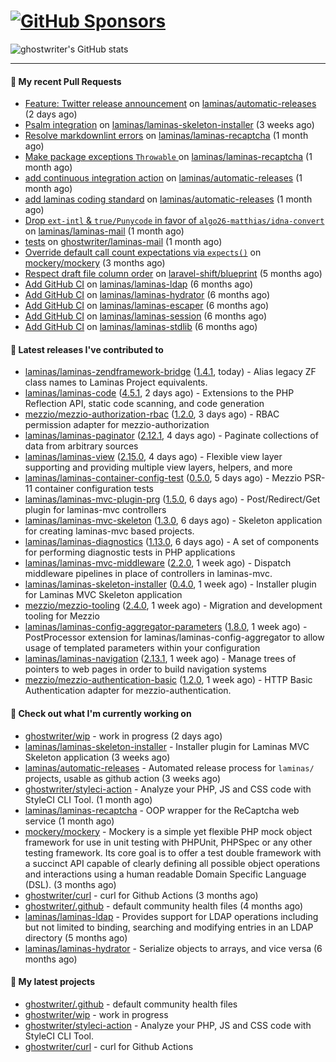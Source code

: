 # [![GitHub Sponsors](https://img.shields.io/github/sponsors/ghostwriter?label=Sponsors&style=flat-square&logo=GitHub%20Sponsors)](https://github.com/sponsors/ghostwriter)

![ghostwriter's GitHub stats](https://github-readme-stats.vercel.app/api?username=ghostwriter&show_icons=true&count_private=true&hide_title=true&hide_rank=true&icon_color=333)

---
#### 🔨 My recent Pull Requests

- [Feature: Twitter release announcement](https://github.com/laminas/automatic-releases/pull/174) on [laminas/automatic-releases](https://github.com/laminas/automatic-releases) (2 days ago)
- [Psalm integration](https://github.com/laminas/laminas-skeleton-installer/pull/24) on [laminas/laminas-skeleton-installer](https://github.com/laminas/laminas-skeleton-installer) (3 weeks ago)
- [Resolve markdownlint errors](https://github.com/laminas/laminas-recaptcha/pull/14) on [laminas/laminas-recaptcha](https://github.com/laminas/laminas-recaptcha) (1 month ago)
- [Make package exceptions `Throwable` ](https://github.com/laminas/laminas-recaptcha/pull/13) on [laminas/laminas-recaptcha](https://github.com/laminas/laminas-recaptcha) (1 month ago)
- [add continuous integration action](https://github.com/laminas/automatic-releases/pull/172) on [laminas/automatic-releases](https://github.com/laminas/automatic-releases) (1 month ago)
- [add laminas coding standard](https://github.com/laminas/automatic-releases/pull/171) on [laminas/automatic-releases](https://github.com/laminas/automatic-releases) (1 month ago)
- [Drop `ext-intl` &amp; `true/Punycode` in favor of `algo26-matthias/idna-convert`](https://github.com/laminas/laminas-mail/pull/176) on [laminas/laminas-mail](https://github.com/laminas/laminas-mail) (1 month ago)
- [tests](https://github.com/ghostwriter/laminas-mail/pull/1) on [ghostwriter/laminas-mail](https://github.com/ghostwriter/laminas-mail) (1 month ago)
- [Override default call count expectations via `expects()`](https://github.com/mockery/mockery/pull/1146) on [mockery/mockery](https://github.com/mockery/mockery) (3 months ago)
- [Respect draft file column order](https://github.com/laravel-shift/blueprint/pull/487) on [laravel-shift/blueprint](https://github.com/laravel-shift/blueprint) (5 months ago)
- [Add GitHub CI](https://github.com/laminas/laminas-ldap/pull/20) on [laminas/laminas-ldap](https://github.com/laminas/laminas-ldap) (6 months ago)
- [Add GitHub CI](https://github.com/laminas/laminas-hydrator/pull/58) on [laminas/laminas-hydrator](https://github.com/laminas/laminas-hydrator) (6 months ago)
- [Add GitHub CI](https://github.com/laminas/laminas-escaper/pull/18) on [laminas/laminas-escaper](https://github.com/laminas/laminas-escaper) (6 months ago)
- [Add GitHub CI](https://github.com/laminas/laminas-session/pull/44) on [laminas/laminas-session](https://github.com/laminas/laminas-session) (6 months ago)
- [Add GitHub CI](https://github.com/laminas/laminas-stdlib/pull/26) on [laminas/laminas-stdlib](https://github.com/laminas/laminas-stdlib) (6 months ago)

#### 🔭 Latest releases I've contributed to

- [laminas/laminas-zendframework-bridge](https://github.com/laminas/laminas-zendframework-bridge) ([1.4.1](https://github.com/laminas/laminas-zendframework-bridge/releases/tag/1.4.1), today) - Alias legacy ZF class names to Laminas Project equivalents.
- [laminas/laminas-code](https://github.com/laminas/laminas-code) ([4.5.1](https://github.com/laminas/laminas-code/releases/tag/4.5.1), 2 days ago) - Extensions to the PHP Reflection API, static code scanning, and code generation
- [mezzio/mezzio-authorization-rbac](https://github.com/mezzio/mezzio-authorization-rbac) ([1.2.0](https://github.com/mezzio/mezzio-authorization-rbac/releases/tag/1.2.0), 3 days ago) - RBAC permission adapter for mezzio-authorization
- [laminas/laminas-paginator](https://github.com/laminas/laminas-paginator) ([2.12.1](https://github.com/laminas/laminas-paginator/releases/tag/2.12.1), 4 days ago) - Paginate collections of data from arbitrary sources
- [laminas/laminas-view](https://github.com/laminas/laminas-view) ([2.15.0](https://github.com/laminas/laminas-view/releases/tag/2.15.0), 4 days ago) - Flexible view layer supporting and providing multiple view layers, helpers, and more
- [laminas/laminas-container-config-test](https://github.com/laminas/laminas-container-config-test) ([0.5.0](https://github.com/laminas/laminas-container-config-test/releases/tag/0.5.0), 5 days ago) - Mezzio PSR-11 container configuration tests
- [laminas/laminas-mvc-plugin-prg](https://github.com/laminas/laminas-mvc-plugin-prg) ([1.5.0](https://github.com/laminas/laminas-mvc-plugin-prg/releases/tag/1.5.0), 6 days ago) - Post/Redirect/Get plugin for laminas-mvc controllers
- [laminas/laminas-mvc-skeleton](https://github.com/laminas/laminas-mvc-skeleton) ([1.3.0](https://github.com/laminas/laminas-mvc-skeleton/releases/tag/1.3.0), 6 days ago) - Skeleton application for creating laminas-mvc based projects.
- [laminas/laminas-diagnostics](https://github.com/laminas/laminas-diagnostics) ([1.13.0](https://github.com/laminas/laminas-diagnostics/releases/tag/1.13.0), 6 days ago) - A set of components for performing diagnostic tests in PHP applications
- [laminas/laminas-mvc-middleware](https://github.com/laminas/laminas-mvc-middleware) ([2.2.0](https://github.com/laminas/laminas-mvc-middleware/releases/tag/2.2.0), 1 week ago) - Dispatch middleware pipelines in place of controllers in laminas-mvc.
- [laminas/laminas-skeleton-installer](https://github.com/laminas/laminas-skeleton-installer) ([0.4.0](https://github.com/laminas/laminas-skeleton-installer/releases/tag/0.4.0), 1 week ago) - Installer plugin for Laminas MVC Skeleton application
- [mezzio/mezzio-tooling](https://github.com/mezzio/mezzio-tooling) ([2.4.0](https://github.com/mezzio/mezzio-tooling/releases/tag/2.4.0), 1 week ago) - Migration and development tooling for Mezzio
- [laminas/laminas-config-aggregator-parameters](https://github.com/laminas/laminas-config-aggregator-parameters) ([1.8.0](https://github.com/laminas/laminas-config-aggregator-parameters/releases/tag/1.8.0), 1 week ago) - PostProcessor extension for laminas/laminas-config-aggregator to allow usage of templated parameters within your configuration
- [laminas/laminas-navigation](https://github.com/laminas/laminas-navigation) ([2.13.1](https://github.com/laminas/laminas-navigation/releases/tag/2.13.1), 1 week ago) - Manage trees of pointers to web pages in order to build navigation systems
- [mezzio/mezzio-authentication-basic](https://github.com/mezzio/mezzio-authentication-basic) ([1.2.0](https://github.com/mezzio/mezzio-authentication-basic/releases/tag/1.2.0), 1 week ago) - HTTP Basic Authentication adapter for mezzio-authentication.

#### 👷 Check out what I'm currently working on

- [ghostwriter/wip](https://github.com/ghostwriter/wip) - work in progress (2 days ago)
- [laminas/laminas-skeleton-installer](https://github.com/laminas/laminas-skeleton-installer) - Installer plugin for Laminas MVC Skeleton application (3 weeks ago)
- [laminas/automatic-releases](https://github.com/laminas/automatic-releases) - Automated release process for `laminas/` projects, usable as github action (3 weeks ago)
- [ghostwriter/styleci-action](https://github.com/ghostwriter/styleci-action) - Analyze your PHP, JS and CSS code with StyleCI CLI Tool. (1 month ago)
- [laminas/laminas-recaptcha](https://github.com/laminas/laminas-recaptcha) - OOP wrapper for the ReCaptcha web service (1 month ago)
- [mockery/mockery](https://github.com/mockery/mockery) - Mockery is a simple yet flexible PHP mock object framework for use in unit testing with PHPUnit, PHPSpec or any other testing framework. Its core goal is to offer a test double framework with a succinct API capable of clearly defining all possible object operations and interactions using a human readable Domain Specific Language (DSL). (3 months ago)
- [ghostwriter/curl](https://github.com/ghostwriter/curl) - curl for Github Actions (3 months ago)
- [ghostwriter/.github](https://github.com/ghostwriter/.github) - default community health files (4 months ago)
- [laminas/laminas-ldap](https://github.com/laminas/laminas-ldap) - Provides support for LDAP operations including but not limited to binding, searching and modifying entries in an LDAP directory (5 months ago)
- [laminas/laminas-hydrator](https://github.com/laminas/laminas-hydrator) - Serialize objects to arrays, and vice versa (6 months ago)

#### 🌱 My latest projects

- [ghostwriter/.github](https://github.com/ghostwriter/.github) - default community health files
- [ghostwriter/wip](https://github.com/ghostwriter/wip) - work in progress
- [ghostwriter/styleci-action](https://github.com/ghostwriter/styleci-action) - Analyze your PHP, JS and CSS code with StyleCI CLI Tool.
- [ghostwriter/curl](https://github.com/ghostwriter/curl) - curl for Github Actions

